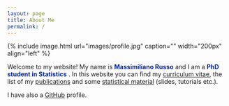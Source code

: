 ```yaml
---
layout: page
title: About Me
permalink: /
---
```





{% include image.html url="images/profile.jpg" caption="" width="200px" align="left" %}


Welcome to my website! My name is <span style="color:rgb(0,35,156)">  **Massimiliano Russo** </span> and I am a  <span style="color:rgb(0,35,156)">  **PhD student in Statistics** </span>. In this website you can find my [curriculum vitae](files/RussoCV.pdf), the list of my [publications](publications) and some [statistical material](material) (slides, tutorials etc.).

I have also a [GitHub](https://github.com/rMassimiliano) profile.



